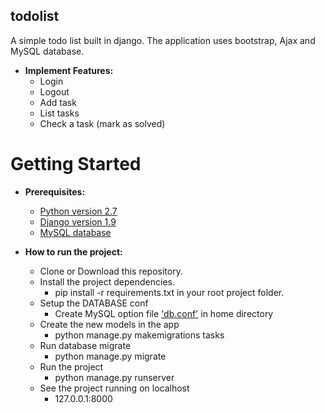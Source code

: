 ## todolist

A simple todo list built in django. The application uses bootstrap, Ajax and MySQL database. 
* **Implement Features:**
  - Login
  - Logout
  - Add task
  - List tasks
  - Check a task (mark as solved)

# Getting Started
* **Prerequisites:**
  - [Python version 2.7](https://www.python.org/downloads/release/python-2711/)
  - [Django version 1.9](https://www.djangoproject.com/download/)
  - [MySQL database](http://dev.mysql.com/doc/refman/5.7/en/installing.html)
  
* **How to run the project:**
  - Clone or Download this repository. 
  - Install the project dependencies.
  	- pip install -r requirements.txt in your root project folder.
  - Setup the DATABASE conf
  	- Create MySQL option file ['db.conf'](https://github.com/Salma7amed/todolist/blob/master/db.cnf.dist) in home directory
  - Create the new models in the app
  	- python manage.py makemigrations tasks
  - Run database migrate
  	- python manage.py migrate
  - Run the project
  	- python manage.py runserver
  - See the project running on localhost
  	- 127.0.0.1:8000

